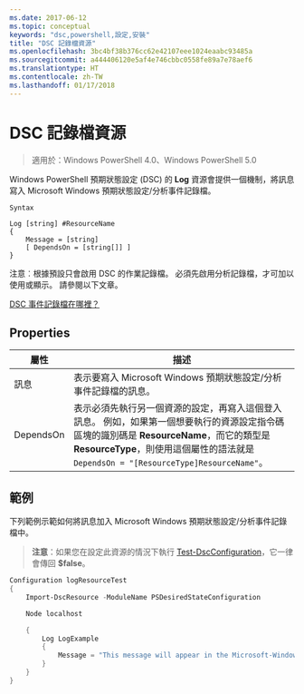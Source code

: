 ```yaml
---
ms.date: 2017-06-12
ms.topic: conceptual
keywords: "dsc,powershell,設定,安裝"
title: "DSC 記錄檔資源"
ms.openlocfilehash: 3bc4bf38b376cc62e42107eee1024eaabc93485a
ms.sourcegitcommit: a444406120e5af4e746cbbc0558fe89a7e78aef6
ms.translationtype: HT
ms.contentlocale: zh-TW
ms.lasthandoff: 01/17/2018
---
```

# <a name="dsc-log-resource"></a>DSC 記錄檔資源 

> 適用於：Windows PowerShell 4.0、Windows PowerShell 5.0

Windows PowerShell 預期狀態設定 (DSC) 的 __Log__ 資源會提供一個機制，將訊息寫入 Microsoft Windows 預期狀態設定/分析事件記錄檔。

```
Syntax

Log [string] #ResourceName
{
    Message = [string]
    [ DependsOn = [string[]] ]
}
```

注意︰根據預設只會啟用 DSC 的作業記錄檔。
必須先啟用分析記錄檔，才可加以使用或顯示。
請參閱以下文章。

[DSC 事件記錄檔在哪裡？](https://msdn.microsoft.com/en-us/powershell/dsc/troubleshooting#where-are-dsc-event-logs)

## <a name="properties"></a>Properties
|  屬性  |  描述   | 
|---|---| 
| 訊息| 表示要寫入 Microsoft Windows 預期狀態設定/分析事件記錄檔的訊息。| 
| DependsOn | 表示必須先執行另一個資源的設定，再寫入這個登入訊息。 例如，如果第一個想要執行的資源設定指令碼區塊的識別碼是 __ResourceName__，而它的類型是 __ResourceType__，則使用這個屬性的語法就是 `DependsOn = "[ResourceType]ResourceName"`。| 

## <a name="example"></a>範例

下列範例示範如何將訊息加入 Microsoft Windows 預期狀態設定/分析事件記錄檔中。

> **注意**：如果您在設定此資源的情況下執行 [Test-DscConfiguration](https://technet.microsoft.com/en-us/library/dn407382.aspx)，它一律會傳回 **$false**。

```powershell 
Configuration logResourceTest
{
    Import-DscResource -ModuleName PSDesiredStateConfiguration

    Node localhost

    {
        Log LogExample
        {
            Message = "This message will appear in the Microsoft-Windows-Desired State Configuration/Analytic event log."
        }
    }
}
```

